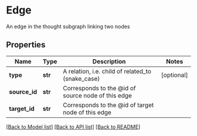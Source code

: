 # Edge

An edge in the thought subgraph linking two nodes
## Properties
Name | Type | Description | Notes
------------ | ------------- | ------------- | -------------
**type** | **str** | A relation, i.e. child of related_to (snake_case) | [optional] 
**source_id** | **str** | Corresponds to the @id of source node of this edge | 
**target_id** | **str** | Corresponds to the @id of target node of this edge | 

[[Back to Model list]](../README.md#documentation-for-models) [[Back to API list]](../README.md#documentation-for-api-endpoints) [[Back to README]](../README.md)


